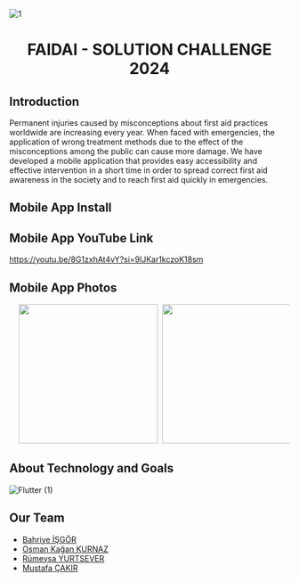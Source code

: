 ![1](https://github.com/Bhryee/faidai/assets/122686947/bcbc1f88-705b-40cd-a2b3-9d5067e04ba7)


 # <h1 align="center">FAIDAI - SOLUTION CHALLENGE 2024</h1>


 ##  Introduction
Permanent injuries caused by misconceptions about first aid practices worldwide are increasing every year. When faced with emergencies, the application of wrong treatment methods due to the effect of the misconceptions among the public can cause more damage. We have developed a mobile application that provides easy accessibility and effective intervention in a short time in order to spread correct first aid awareness in the society and to reach first aid quickly in emergencies.

 ##  Mobile App Install

 ##  Mobile App YouTube Link
https://youtu.be/8G1zxhAt4vY?si=9lJKar1kczoK18sm
 
 ##  Mobile App Photos
<pre>
  <img src="https://github.com/Bhryee/faidai/assets/122686947/59a0920f-d96f-424d-bab0-69b9add9c3d9" width="250"> <img src="https://github.com/Bhryee/faidai/assets/122686947/a94a25de-0e85-44a9-ba10-550a2769ffa7" width="250"> <img src="https://github.com/Bhryee/faidai/assets/122686947/c36d69aa-b72c-478c-b9c7-0d5a39caafe6" width="250"> <img src="https://github.com/Bhryee/faidai/assets/122686947/7c5dd60b-5d89-4b7a-bc8e-0c417a0ca07a" width="250"> <img src="https://github.com/Bhryee/faidai/assets/122686947/14a6264e-3f38-4442-8930-db29497c3b6e" width="250"> <img src="https://github.com/Bhryee/faidai/assets/122686947/46c9ab97-ce18-452b-b266-aabcd71df95b" width="250"> <img src="https://github.com/Bhryee/faidai/assets/122686947/0b539172-9bc5-4a2c-8e3f-012cffdaa826" width="250"> <img src="https://github.com/Bhryee/faidai/assets/122686947/65f5bc69-0f9e-46fd-8f48-1c35497a623d" width="250"> <img src="https://github.com/Bhryee/faidai/assets/122686947/631d5a52-5373-45f2-883d-4070c67c1949" width="250">
</pre>


 ##  About Technology and Goals
![Flutter (1)](https://github.com/Bhryee/faidai/assets/122686947/8c9df790-4f0c-4118-b67c-8f9e0f754c8b)


 ##  Our Team
 - [Bahriye İŞGÖR](https://github.com/Bhryee)
 - [Osman Kağan KURNAZ](https://github.com/osmankagankurnaz)
 - [Rümeysa YURTSEVER](https://github.com/rumeysayrtsvr)
 - [Mustafa ÇAKIR](https://github.com/cakirmustafa35)
